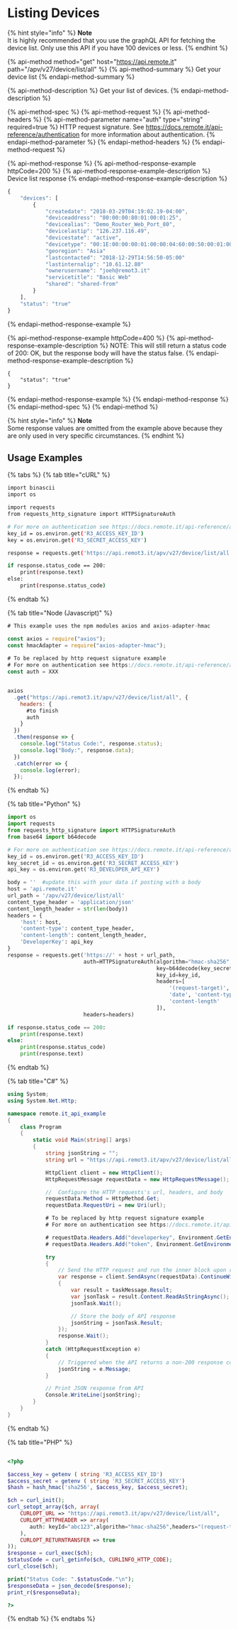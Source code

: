 # Listing Devices

{% hint style="info" %}
**Note**  
It is highly recommended that you use the graphQL API for fetching the device list. Only use this API if you have 100 devices or less. 
{% endhint %}

{% api-method method="get" host="https://api.remote.it" path="/apv/v27/device/list/all" %}
{% api-method-summary %}
Get your device list
{% endapi-method-summary %}

{% api-method-description %}
Get your list of devices.
{% endapi-method-description %}

{% api-method-spec %}
{% api-method-request %}
{% api-method-headers %}
{% api-method-parameter name="auth" type="string" required=true %}
HTTP request signature. See https://docs.remote.it/api-reference/authentication for more information about authentication.
{% endapi-method-parameter %}
{% endapi-method-headers %}
{% endapi-method-request %}

{% api-method-response %}
{% api-method-response-example httpCode=200 %}
{% api-method-response-example-description %}
Device list response
{% endapi-method-response-example-description %}

```javascript
{
    "devices": [
        {
            "createdate": "2018-03-29T04:19:02.19-04:00",
            "deviceaddress": "80:00:00:80:01:00:01:25",
            "devicealias": "Demo_Router_Web_Port_80",
            "devicelastip": "126.237.116.49",
            "devicestate": "active",
            "devicetype": "00:1E:00:00:00:01:00:00:04:60:00:50:00:01:00:00",
            "georegion": "Asia"
            "lastcontacted": "2018-12-29T14:56:50-05:00"
            "lastinternalip": "10.61.12.80"
            "ownerusername": "joeh@remot3.it"
            "servicetitle": "Basic Web"
            "shared": "shared-from"
        }
    ],
    "status": "true"
}
```
{% endapi-method-response-example %}

{% api-method-response-example httpCode=400 %}
{% api-method-response-example-description %}
NOTE: This will still return a status code of 200: OK, but the response body will have the status false.
{% endapi-method-response-example-description %}

```
{
    "status": "true"
}    
```
{% endapi-method-response-example %}
{% endapi-method-response %}
{% endapi-method-spec %}
{% endapi-method %}

{% hint style="info" %}
**Note**  
Some response values are omitted from the example above because they are only used in very specific circumstances.
{% endhint %}

## Usage Examples

{% tabs %}
{% tab title="cURL" %}
```bash
import binascii
import os

import requests
from requests_http_signature import HTTPSignatureAuth

# For more on authentication see https://docs.remote.it/api-reference/authentication
key_id = os.environ.get('R3_ACCESS_KEY_ID')
key = os.environ.get('R3_SECRET_ACCESS_KEY')

response = requests.get('https://api.remot3.it/apv/v27/device/list/all', auth=HTTPSignatureAuth(key=binascii.a2b_base64(key), key_id=key_id))

if response.status_code == 200:
    print(response.text)
else:
    print(response.status_code)
```
{% endtab %}

{% tab title="Node \(Javascript\)" %}
```javascript
# This example uses the npm modules axios and axios-adapter-hmac

const axios = require("axios");
const hmacAdapter = require("axios-adapter-hmac");
 
# To be replaced by http request signature example
# For more on authentication see https://docs.remote.it/api-reference/authentication
const auth = XXX


axios
  .get("https://api.remot3.it/apv/v27/device/list/all", {
    headers: {
      #to finish
      auth
    }
  })
  .then(response => {
    console.log("Status Code:", response.status);
    console.log("Body:", response.data);
  })
  .catch(error => {
    console.log(error);
  });
```
{% endtab %}

{% tab title="Python" %}
```python
import os
import requests
from requests_http_signature import HTTPSignatureAuth
from base64 import b64decode

# For more on authentication see https://docs.remote.it/api-reference/authentication
key_id = os.environ.get('R3_ACCESS_KEY_ID')
key_secret_id = os.environ.get('R3_SECRET_ACCESS_KEY')
api_key = os.environ.get('R3_DEVELOPER_API_KEY')

body = ''  #update this with your data if posting with a body
host = 'api.remote.it'
url_path = '/apv/v27/device/list/all'
content_type_header = 'application/json'
content_length_header = str(len(body))
headers = {
    'host': host,
    'content-type': content_type_header,
    'content-length': content_length_header,
    'DeveloperKey': api_key
}
response = requests.get('https://' + host + url_path,
                        auth=HTTPSignatureAuth(algorithm="hmac-sha256",
                                               key=b64decode(key_secret_id),
                                               key_id=key_id,
                                               headers=[
                                                   '(request-target)', 'host',
                                                   'date', 'content-type',
                                                   'content-length'
                                               ]),
                        headers=headers)

if response.status_code == 200:
    print(response.text)
else:
    print(response.status_code)
    print(response.text)
```
{% endtab %}

{% tab title="C\#" %}
```csharp
using System;
using System.Net.Http;

namespace remote.it_api_example
{
    class Program
    {
        static void Main(string[] args)
        {
            string jsonString = "";
            string url = "https://api.remot3.it/apv/v27/device/list/all";

            HttpClient client = new HttpClient();
            HttpRequestMessage requestData = new HttpRequestMessage();            

            //  Configure the HTTP requests's url, headers, and body
            requestData.Method = HttpMethod.Get;
            requestData.RequestUri = new Uri(url);

            # To be replaced by http request signature example
            # For more on authentication see https://docs.remote.it/api-reference/authentication

            # requestData.Headers.Add("developerkey", Environment.GetEnvironmentVariable("REMOTEIT_DEVELOPER_KEY"));
            # requestData.Headers.Add("token", Environment.GetEnvironmentVariable("REMOTEIT_TOKEN"));            

            try
            {
                // Send the HTTP request and run the inner block upon recieveing a response
                var response = client.SendAsync(requestData).ContinueWith((taskMessage) =>
                {
                    var result = taskMessage.Result;
                    var jsonTask = result.Content.ReadAsStringAsync();
                    jsonTask.Wait();

                    // Store the body of API response
                    jsonString = jsonTask.Result;
                });
                response.Wait();
            }
            catch (HttpRequestException e)
            {
                // Triggered when the API returns a non-200 response code
                jsonString = e.Message;
            }

            // Print JSON response from API
            Console.WriteLine(jsonString);
        }
    }
}
```
{% endtab %}

{% tab title="PHP" %}
```php

<?php

$access_key = getenv ( string 'R3_ACCESS_KEY_ID') 
$access_secret = getenv ( string 'R3_SECRET_ACCESS_KEY') 
$hash = hash_hmac('sha256', $access_key, $access_secret);

$ch = curl_init();
curl_setopt_array($ch, array(
    CURLOPT_URL => "https://api.remot3.it/apv/v27/device/list/all",
    CURLOPT_HTTPHEADER => array(
       auth: keyId="abc123",algorithm="hmac-sha256",headers="(request-target) date",signature="base64string"
    ),
    CURLOPT_RETURNTRANSFER => true
));
$response = curl_exec($ch);
$statusCode = curl_getinfo($ch, CURLINFO_HTTP_CODE);
curl_close($ch);

print("Status Code: ".$statusCode."\n");
$responseData = json_decode($response);
print_r($responseData);

?>
```
{% endtab %}
{% endtabs %}

### 

